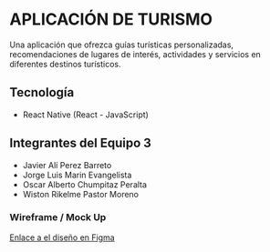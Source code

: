 # APLICACIÓN DE TURISMO
Una aplicación que ofrezca guías turísticas personalizadas, recomendaciones de lugares de interés, actividades y servicios en diferentes destinos turísticos.
## Tecnología
- React Native (React - JavaScript)
## Integrantes del Equipo 3
- Javier Alí Perez Barreto
- Jorge Luis Marin Evangelista
- Oscar Alberto Chumpitaz Peralta
- Wiston Rikelme Pastor Moreno
### Wireframe / Mock Up
[Enlace a el diseño en Figma](https://www.figma.com/file/owsfexMa8G1kch2isEiUOf/TALLER-M%C3%93VIL-%7C-MOCK-UPS-%28Copy%29?node-id=0%3A1&t=waRnUMvvV5F8Ox2E-1)
